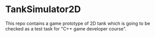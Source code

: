 # TankSimulator2D
This repo contains a game prototype of 2D tank which is going to be checked as a test task for "C++ game developer course".
